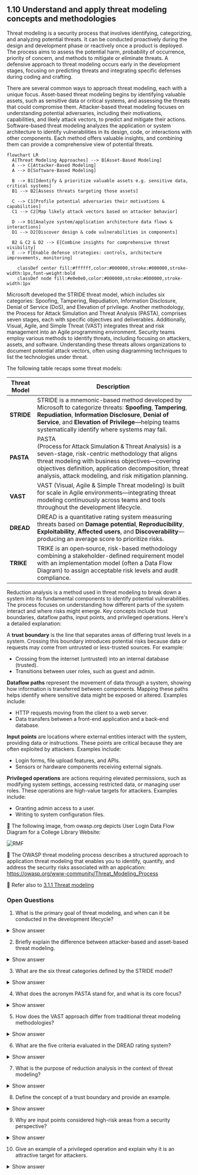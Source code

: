 ## 1.10 Understand and apply threat modeling concepts and methodologies ##

Threat modeling is a security process that involves identifying, categorizing, and analyzing potential threats. It can be conducted proactively during the design and development phase or reactively once a product is deployed. The process aims to assess the potential harm, probability of occurrence, priority of concern, and methods to mitigate or eliminate threats. A defensive approach to threat modeling occurs early in the development stages, focusing on predicting threats and integrating specific defenses during coding and crafting. 

There are several common ways to approach threat modeling, each with a unique focus. Asset-based threat modeling begins by identifying valuable assets, such as sensitive data or critical systems, and assessing the threats that could compromise them. 
Attacker-based threat modeling focuses on understanding potential adversaries, including their motivations, capabilities, and likely attack vectors, to predict and mitigate their actions. Software-based threat modeling analyzes the application or system architecture to identify vulnerabilities in its design, code, or interactions with other components. Each method offers valuable insights, and combining them can provide a comprehensive view of potential threats.

```mermaid
flowchart LR
  A[Threat Modeling Approaches] --> B[Asset-Based Modeling]
  A --> C[Attacker-Based Modeling]
  A --> D[Software-Based Modeling]

  B --> B1[Identify & prioritize valuable assets e.g. sensitive data, critical systems]
  B1 --> B2[Assess threats targeting those assets]

  C --> C1[Profile potential adversaries their motivations & capabilities]
  C1 --> C2[Map likely attack vectors based on attacker behavior]

  D --> D1[Analyze system/application architecture data flows & interactions]
  D1 --> D2[Discover design & code vulnerabilities in components]

  B2 & C2 & D2 --> E[Combine insights for comprehensive threat visibility]
  E --> F[Enable defense strategies: controls, architecture improvements, monitoring]

    classDef center fill:#ffffff,color:#000000,stroke:#000000,stroke-width:1px,font-weight:bold
    classDef node fill:#e0e0e0,color:#000000,stroke:#000000,stroke-width:1px
```

Microsoft developed the STRIDE threat model, which includes six categories: Spoofing, Tampering, Repudiation, Information Disclosure, Denial of Service (DoS), and Elevation of privilege. Another methodology, the Process for Attack Simulation and Threat Analysis (PASTA), comprises seven stages, each with specific objectives and deliverables. Additionally, Visual, Agile, and Simple Threat (VAST) integrates threat and risk management into an Agile programming environment. Security teams employ various methods to identify threats, including focusing on attackers, assets, and software. Understanding these threats allows organizations to document potential attack vectors, often using diagramming techniques to list the technologies under threat.

The following table recaps some threat models:


| Threat Model                 | Description |
|-----------------------------|-------------|
| **STRIDE**                  | STRIDE is a mnemonic-based method developed by Microsoft to categorize threats: **Spoofing**, **Tampering**, **Repudiation**, **Information Disclosure**, **Denial of Service**, and **Elevation of Privilege**—helping teams systematically identify where systems may fail.|
| **PASTA**                   | PASTA (Process for Attack Simulation & Threat Analysis) is a seven-stage, risk-centric methodology that aligns threat modeling with business objectives—covering objectives definition, application decomposition, threat analysis, attack modeling, and risk mitigation planning.|
| **VAST**                    | VAST (Visual, Agile & Simple Threat modeling) is built for scale in Agile environments—integrating threat modeling continuously across teams and tools throughout the development lifecycle. |
| **DREAD**                   | DREAD is a quantitative rating system measuring threats based on **Damage potential**, **Reproducibility**, **Exploitability**, **Affected users**, and **Discoverability**—producing an average score to prioritize risks. |
| **TRIKE**                   | TRIKE is an open‑source, risk-based methodology combining a stakeholder-defined requirement model with an implementation model (often a Data Flow Diagram) to assign acceptable risk levels and audit compliance.|

Reduction analysis is a method used in threat modeling to break down a system into its fundamental components to identify potential vulnerabilities. The process focuses on understanding how different parts of the system interact and where risks might emerge. Key concepts include trust boundaries, dataflow paths, input points, and privileged operations. Here's a detailed explanation:

A **trust boundary** is the line that separates areas of differing trust levels in a system. Crossing this boundary introduces potential risks because data or requests may come from untrusted or less-trusted sources. For example:

- Crossing from the internet (untrusted) into an internal database (trusted).
- Transitions between user roles, such as guest and admin.

**Dataflow paths** represent the movement of data through a system, showing how information is transferred between components. Mapping these paths helps identify where sensitive data might be exposed or altered. Examples include:

- HTTP requests moving from the client to a web server.
- Data transfers between a front-end application and a back-end database.

**Input points** are locations where external entities interact with the system, providing data or instructions. These points are critical because they are often exploited by attackers. Examples include:

- Login forms, file upload features, and APIs.
- Sensors or hardware components receiving external signals.

**Privileged operations** are actions requiring elevated permissions, such as modifying system settings, accessing restricted data, or managing user roles. These operations are high-value targets for attackers. Examples include:

- Granting admin access to a user.
- Writing to system configuration files.

:link: The following image, from owasp.org depicts User Login Data Flow Diagram for a College Library Website:

![RMF](https://github.com/user-attachments/assets/7c3cc10d-1702-4457-aab7-66c8bb923bc2)

:link: The OWASP threat modeling process describes a structured approach to application threat modeling that enables you to identify, quantify, and address the security risks associated with an application: https://owasp.org/www-community/Threat_Modeling_Process

:link: Refer also to [3.1.1 Threat modeling](https://github.com/lorenzoleonelli/CISSP-Zero-to-Hero/blob/main/DOMAIN3%3A%20Security%20Architecture%20and%20Engineering/3.01%20Research%2C%20implement%2C%20and%20manage%20engineering%20processes%20using%20secure%20design%20principles.md#311-threat-modeling)

### Open Questions ###

1. What is the primary goal of threat modeling, and when can it be conducted in the development lifecycle?
<details>
  <summary>Show answer</summary>
The primary goal of threat modeling is to identify, categorize, and analyze potential threats to a system. It can be conducted proactively during design and development or reactively after deployment.
</details>

2. Briefly explain the difference between attacker-based and asset-based threat modeling.
<details>
  <summary>Show answer</summary>
Attacker-based threat modeling focuses on understanding the motivations, capabilities, and attack vectors of potential adversaries. In contrast, asset-based threat modeling centers on identifying valuable assets and the threats that could compromise them.
</details>

3. What are the six threat categories defined by the STRIDE model?
<details>
  <summary>Show answer</summary>
The STRIDE model defines six threat categories: Spoofing, Tampering, Repudiation, Information Disclosure, Denial of Service (DoS), and Elevation of Privilege.
</details>

4. What does the acronym PASTA stand for, and what is its core focus?
<details>
  <summary>Show answer</summary>
PASTA stands for Process for Attack Simulation and Threat Analysis. It is a seven-stage methodology primarily focused on assessing risks based on asset value.
</details>

5. How does the VAST approach differ from traditional threat modeling methodologies?
<details>
  <summary>Show answer</summary>
VAST (Visual, Agile, and Simple Threat) integrates threat and risk management directly into an Agile programming environment, making it more dynamic and adaptable compared to traditional methods.
</details>

6. What are the five criteria evaluated in the DREAD rating system?
<details>
  <summary>Show answer</summary>
The DREAD rating system evaluates five criteria: Damage potential, Reproducibility, Exploitability, Affected Users, and Discoverability.
</details>

7. What is the purpose of reduction analysis in the context of threat modeling?
<details>
  <summary>Show answer</summary>
Reduction analysis breaks down a system into its fundamental components to better understand the system's logic, interactions, and potential vulnerabilities. This detailed examination helps pinpoint where risks might emerge.
</details>

8. Define the concept of a trust boundary and provide an example.
<details>
  <summary>Show answer</summary>
A trust boundary is the line that separates areas of differing trust levels in a system. Crossing this boundary introduces potential security risks. An example is the transition from the internet (untrusted) to an internal database (trusted).
</details>

9. Why are input points considered high-risk areas from a security perspective?
<details>
  <summary>Show answer</summary>
Input points are high-risk areas because they provide a direct interface for external entities to interact with the system, offering opportunities for attackers to inject malicious data or commands.
</details>

10. Give an example of a privileged operation and explain why it is an attractive target for attackers.
<details>
  <summary>Show answer</summary>
Granting admin access to a user is an example of a privileged operation. It's an attractive target for attackers because it grants them significant control over the system, potentially allowing them to bypass security measures and access sensitive information.
</details>


